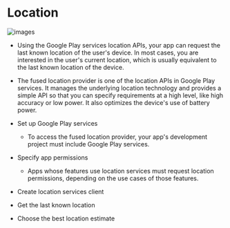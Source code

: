 
# Location

![images](https://www.lifewire.com/thmb/6DrtO40qnoND20afLabJ8MHUN4w=/1614x1105/filters:fill(auto,1)/Maplocation_-5a492a4e482c52003601ea25.jpg)

- Using the Google Play services location APIs, your app can request the last known location of the user's device. In most cases, you are interested in the user's current location, which is usually equivalent to the last known location of the device.

- The fused location provider is one of the location APIs in Google Play services. It manages the underlying location technology and provides a simple API so that you can specify requirements at a high level, like high accuracy or low power. It also optimizes the device's use of battery power.


- Set up Google Play services
  - To access the fused location provider, your app's development project must include Google Play services.
- Specify app permissions
  - Apps whose features use location services must request location permissions, depending on the use cases of those features.
- Create location services client
- Get the last known location
- Choose the best location estimate